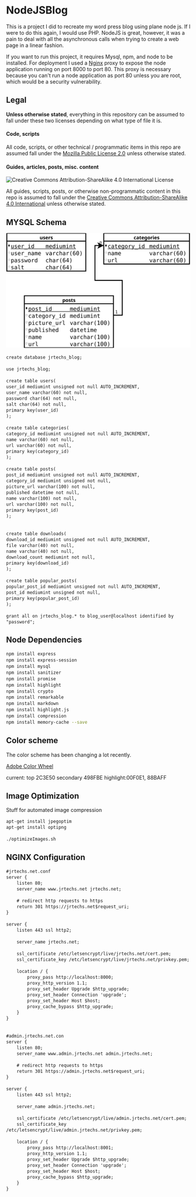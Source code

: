 # NodeJSBlog
This is a project I did to recreate my word press blog using plane node js. If I were to 
do this again, I would use PHP. NodeJS is great, however, it was a pain to deal 
with all the asynchronous calls when trying to create a web page in a linear fashion.

If you want to run this project, it requires Mysql, npm, and node to be installed. For 
deployment I used a [Nginx](https://www.digitalocean.com/community/tutorials/how-to-set-up-a-node-js-application-for-production-on-ubuntu-16-04) 
proxy to expose the node application running on port 8000 to port 80. This proxy is necessary
because you can't run a node application as port 80 unless you are root, which would be a 
security vulnerability. 


## Legal

**Unless otherwise stated**, everything in this repository can be 
assumed to fall under these two licenses depending on what type of file it is.

#### Code, scripts

All code, scripts, or other technical / programmatic items in this repo are 
assumed fall under the [Mozilla Public License 2.0](https://www.mozilla.org/en-US/MPL/) 
unless otherwise stated.

#### Guides, articles, posts, misc. content

![Creative Commons Attribution-ShareAlike 4.0 International License](https://i.creativecommons.org/l/by-sa/4.0/88x31.png)

All guides, scripts, posts, or otherwise non-programmatic content in this 
repo is assumed to fall under 
the [Creative Commons Attribution-ShareAlike 4.0 International](https://creativecommons.org/licenses/by-sa/4.0/) 
unless otherwise stated.


## MYSQL Schema

![](blogSql.svg)

```mysql
create database jrtechs_blog;

use jrtechs_blog;

create table users(
user_id mediumint unsigned not null AUTO_INCREMENT,
user_name varchar(60) not null,
password char(64) not null,
salt char(64) not null,
primary key(user_id)
);

create table categories(
category_id mediumint unsigned not null AUTO_INCREMENT,
name varchar(60) not null,
url varchar(60) not null,
primary key(category_id)
);

create table posts(
post_id mediumint unsigned not null AUTO_INCREMENT,
category_id mediumint unsigned not null,
picture_url varchar(100) not null,
published datetime not null,
name varchar(100) not null,
url varchar(100) not null,
primary key(post_id)
);


create table downloads(
download_id mediumint unsigned not null AUTO_INCREMENT,
file varchar(40) not null,
name varchar(40) not null,
download_count mediumint not null,
primary key(download_id)
);

create table popular_posts(
popular_post_id mediumint unsigned not null AUTO_INCREMENT,
post_id mediumint unsigned not null,
primary key(popular_post_id)
);

grant all on jrtechs_blog.* to blog_user@localhost identified by "password";
```


## Node Dependencies
```bash
npm install express
npm install express-session
npm install mysql
npm install sanitizer
npm install promise
npm install highlight
npm install crypto
npm install remarkable
npm install markdown
npm install highlight.js
npm install compression
npm install memory-cache --save
```


## Color scheme

The color scheme has been changing a lot recently. 

[Adobe Color Wheel](https://color.adobe.com/create/color-wheel/?copy=true&base=2&rule=Custom&selected=4&name=Copy%20of%20Site&mode=cmyk&rgbvalues=0.17254901960784313,0.24313725490196078,0.3137254901960784,0.28627450980392155,0.5607843137254902,0.7450980392156863,0.5329137283008958,0.7301501780381741,1,0.8235294117647058,0.7529411764705882,1,0.042420144797897574,0,0.17000000000000004&swatchOrder=0,1,2,3,4)

current:
top 2C3E50
secondary 498FBE
highlight:00F0E1, 88BAFF


## Image Optimization
Stuff for automated image compression
```
apt-get install jpegoptim
apt-get install optipng

./optimizeImages.sh
```

## NGINX Configuration
```
#jrtechs.net.conf
server {
    listen 80;
    server_name www.jrtechs.net jrtechs.net;

    # redirect http requests to https
    return 301 https://jrtechs.net$request_uri;
}

server {
    listen 443 ssl http2;

    server_name jrtechs.net;

    ssl_certificate /etc/letsencrypt/live/jrtechs.net/cert.pem;
    ssl_certificate_key /etc/letsencrypt/live/jrtechs.net/privkey.pem;

    location / {
        proxy_pass http://localhost:8000;
        proxy_http_version 1.1;
        proxy_set_header Upgrade $http_upgrade;
        proxy_set_header Connection 'upgrade';
        proxy_set_header Host $host;
        proxy_cache_bypass $http_upgrade;
    }
}


#admin.jrtechs.net.con
server {
    listen 80;
    server_name www.admin.jrtechs.net admin.jrtechs.net;

    # redirect http requests to https
    return 301 https://admin.jrtechs.net$request_uri;
}

server {
    listen 443 ssl http2;

    server_name admin.jrtechs.net;

    ssl_certificate /etc/letsencrypt/live/admin.jrtechs.net/cert.pem;
    ssl_certificate_key /etc/letsencrypt/live/admin.jrtechs.net/privkey.pem;

    location / {
        proxy_pass http://localhost:8001;
        proxy_http_version 1.1;
        proxy_set_header Upgrade $http_upgrade;
        proxy_set_header Connection 'upgrade';
        proxy_set_header Host $host;
        proxy_cache_bypass $http_upgrade;
    }
}
```